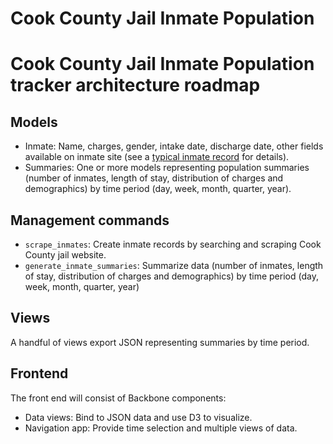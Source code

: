 # Cook County Jail Inmate Population



# Cook County Jail Inmate Population tracker architecture roadmap

## Models

* Inmate: Name, charges, gender, intake date, discharge date, other
  fields available on inmate site (see a 
  [typical inmate record](http://www2.cookcountysheriff.org/search2/details.asp?jailnumber=2012-1013150)
  for details).
* Summaries: One or more models representing population summaries 
  (number of inmates, length of stay, distribution of charges and 
  demographics) by time period (day, week, month, quarter, year).


## Management commands

* `scrape_inmates`: Create inmate records by searching and scraping Cook
  County jail website.
* `generate_inmate_summaries`: Summarize data (number of inmates, length
  of stay, distribution of charges and demographics) by time period
(day, week, month, quarter, year)

## Views

A handful of views export JSON representing summaries by time period.

## Frontend

The front end will consist of Backbone components:

* Data views: Bind to JSON data and use D3 to visualize.
* Navigation app: Provide time selection and multiple views of data.
